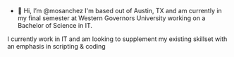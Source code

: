 - 👋 Hi, I’m @mosanchez
I'm based out of Austin, TX and am currently in my final semester at Western Governors University working on a Bachelor of Science in IT.

I currently work in IT and am looking to supplement my existing skillset with an emphasis in scripting & coding

